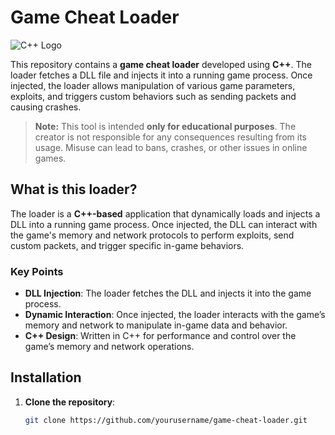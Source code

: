 # Game Cheat Loader

![C++ Logo](https://upload.wikimedia.org/wikipedia/commons/thumb/1/1f/C++_Logo.svg/800px-C++_Logo.svg.png)

This repository contains a **game cheat loader** developed using **C++**. The loader fetches a DLL file and injects it into a running game process. Once injected, the loader allows manipulation of various game parameters, exploits, and triggers custom behaviors such as sending packets and causing crashes.

> **Note:** This tool is intended **only for educational purposes**. The creator is not responsible for any consequences resulting from its usage. Misuse can lead to bans, crashes, or other issues in online games.

## What is this loader?

The loader is a **C++-based** application that dynamically loads and injects a DLL into a running game process. Once injected, the DLL can interact with the game's memory and network protocols to perform exploits, send custom packets, and trigger specific in-game behaviors.

### Key Points

- **DLL Injection**: The loader fetches the DLL and injects it into the game process.
- **Dynamic Interaction**: Once injected, the loader interacts with the game’s memory and network to manipulate in-game data and behavior.
- **C++ Design**: Written in C++ for performance and control over the game’s memory and network operations.
  
## Installation

1. **Clone the repository**:
   ```bash
   git clone https://github.com/yourusername/game-cheat-loader.git
